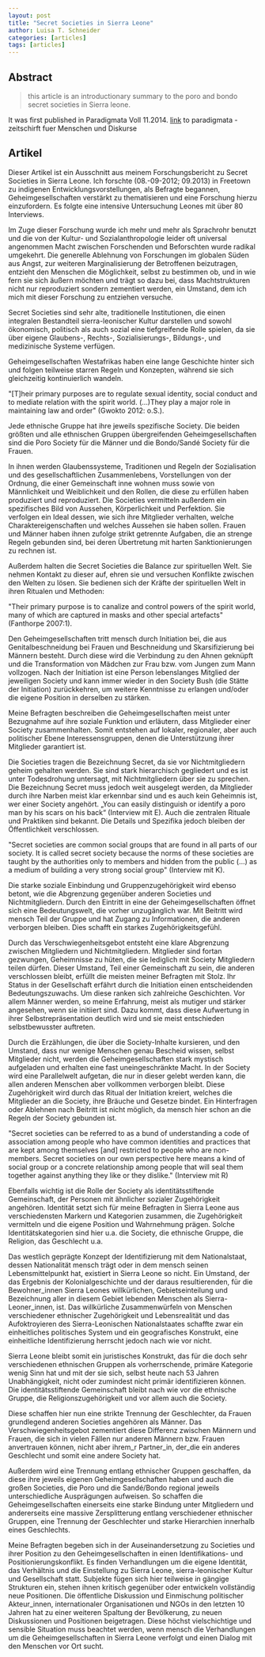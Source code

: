 ```yaml
---
layout: post
title: "Secret Societies in Sierra Leone"
author: Luisa T. Schneider
categories: [articles]
tags: [articles]
---
```

## Abstract
> this article is an introductionary summary to the poro and bondo secret societies in Sierra leone. 

It was first published in Paradigmata Voll 11.2014. [link](http://www.paradigmata.at/paradigmata/index.php) to paradigmata - zeitschirft fuer Menschen und Diskurse

## Artikel

Dieser Artikel ist ein Ausschnitt aus meinem Forschungsbericht zu Secret Societies in Sierra Leone. Ich forschte (08.-09-2012; 09.2013) in Freetown zu indigenen Entwicklungsvorstellungen, als Befragte begannen, Geheimgesellschaften verstärkt zu thematisieren und eine Forschung hierzu einzufordern. Es folgte eine intensive Untersuchung Leones mit über 80 Interviews. 

Im Zuge dieser Forschung wurde ich mehr und mehr als Sprachrohr benutzt und die von der Kultur- und Sozialanthropologie leider oft universal angenommen Macht zwischen Forschenden und Beforschten wurde radikal umgekehrt. Die generelle Ablehnung von Forschungen im globalen Süden aus Angst, zur weiteren Marginalisierung der Betroffenen beizutragen, entzieht den Menschen die Möglichkeit, selbst zu bestimmen ob, und in wie fern sie sich äußern möchten und trägt so dazu bei, dass Machtstrukturen nicht nur reproduziert sondern zementiert werden, ein Umstand, dem ich mich mit dieser Forschung zu entziehen versuche.


Secret Societies sind sehr alte, traditionelle Institutionen, die einen integralen Bestandteil sierra-leonischer Kultur darstellen und sowohl ökonomisch, politisch als auch sozial eine tiefgreifende Rolle spielen, da sie über  eigene Glaubens-, Rechts-, Sozialisierungs-, Bildungs-, und medizinische Systeme verfügen. 

Geheimgesellschaften Westafrikas haben eine lange Geschichte hinter sich und folgen teilweise starren Regeln und Konzepten, während sie sich gleichzeitig kontinuierlich wandeln.

\"[T]heir primary purposes are to regulate sexual identity, social conduct and to mediate relation with the spirit world. (…)They play a major role in maintaining law and order\" (Gwokto 2012: o.S.). 

Jede ethnische Gruppe hat ihre jeweils spezifische Society. Die beiden größten und alle ethnischen Gruppen übergreifenden Geheimgesellschaften sind die Poro Society für die Männer und die Bondo/Sandé Society für die Frauen.

In ihnen werden Glaubenssysteme, Traditionen und Regeln der Sozialisation und des gesellschaftlichen Zusammenlebens, Vorstellungen von der Ordnung, die einer Gemeinschaft inne wohnen muss sowie von Männlichkeit und Weiblichkeit und den Rollen, die diese zu erfüllen haben produziert und reproduziert. Die Societies vermitteln außerdem ein spezifisches Bild von Aussehen, Körperlichkeit und Perfektion. 
Sie verfolgen ein Ideal dessen, wie sich ihre Mitglieder  verhalten, welche Charaktereigenschaften und welches Aussehen sie haben sollen. Frauen und Männer haben ihnen zufolge strikt getrennte Aufgaben, die an strenge Regeln gebunden sind, bei deren Übertretung mit harten Sanktionierungen zu rechnen ist.


Außerdem halten die Secret Societies die Balance zur spirituellen Welt. Sie nehmen Kontakt zu dieser auf, ehren sie und versuchen Konflikte zwischen den Welten zu lösen. Sie bedienen sich der Kräfte der spirituellen Welt in ihren Ritualen und Methoden: 

\"Their primary purpose is to canalize and control powers of the spirit world, many of which are captured in masks and other special artefacts\" (Fanthorpe 2007:1).


Den Geheimgesellschaften tritt mensch durch Initiation bei, die aus Genitalbeschneidung bei Frauen und Beschneidung und Skarsifizierung bei Männern besteht. Durch diese wird die Verbindung zu den Ahnen geknüpft und die Transformation von Mädchen zur Frau  bzw. vom Jungen zum Mann vollzogen. Nach der Initiation ist eine Person lebenslanges Mitglied der jeweiligen Society und kann immer wieder in den Society Bush (die Stätte der Initiation) zurückkehren, um weitere Kenntnisse zu erlangen und/oder die eigene Position in derselben zu stärken.


Meine Befragten beschreiben die Geheimgesellschaften meist unter Bezugnahme auf ihre soziale Funktion und erläutern, dass Mitglieder einer Society zusammenhalten. Somit entstehen auf lokaler, regionaler, aber auch politischer Ebene Interessensgruppen, denen die Unterstützung ihrer Mitglieder garantiert ist.

Die Societies tragen die Bezeichnung Secret, da sie vor Nichtmitgliedern geheim gehalten werden. Sie sind stark hierarchisch gegliedert und es ist unter Todesdrohung untersagt, mit Nichtmitgliedern über sie zu sprechen. Die Bezeichnung Secret muss jedoch weit ausgelegt werden, da Mitglieder durch ihre Narben meist klar erkennbar sind und es auch kein Geheimnis ist, wer einer Society angehört. „You can easily distinguish or identify a poro man by his scars on his back“ (Interview mit E). Auch die zentralen Rituale und Praktiken sind bekannt. Die Details und Spezifika jedoch bleiben der Öffentlichkeit verschlossen.

\"Secret societies are common social groups that are found in all parts of our society. It is called secret society because the norms of these societies are taught by the authorities only to members and hidden from the public (…) as a medium of building a very strong social group\" (Interview mit K).


Die starke soziale Einbindung und Gruppenzugehörigkeit wird ebenso betont, wie die Abgrenzung gegenüber anderen Societies und Nichtmitgliedern. 
Durch den Eintritt in eine der Geheimgesellschaften öffnet sich eine Bedeutungswelt, die vorher unzugänglich war. Mit Beitritt wird mensch Teil der Gruppe und hat Zugang zu Informationen, die anderen verborgen bleiben. Dies schafft ein starkes Zugehörigkeitsgefühl. 

Durch das Verschwiegenheitsgebot entsteht eine klare Abgrenzung zwischen Mitgliedern und Nichtmitgliedern. Mitglieder sind fortan gezwungen, Geheimnisse zu hüten, die sie lediglich mit Society Mitgliedern teilen dürfen. Dieser Umstand, Teil einer Gemeinschaft zu sein, die anderen verschlossen bleibt, erfüllt die meisten meiner Befragten mit Stolz. 
Ihr Status in der Gesellschaft erfährt durch die Initiation einen entscheidenden Bedeutungszuwachs. Um diese ranken sich zahlreiche Geschichten. 
Vor allem Männer werden, so meine Erfahrung, meist als mutiger und stärker angesehen, wenn sie initiiert sind. Dazu kommt, dass diese Aufwertung in ihrer Selbstrepräsentation deutlich wird und sie meist entschieden selbstbewusster auftreten.


Durch die Erzählungen, die über die Society-Inhalte kursieren, und den Umstand, dass nur wenige Menschen genau Bescheid wissen, selbst Mitglieder nicht, werden die Geheimgesellschaften stark mystisch aufgeladen und erhalten eine fast uneingeschränkte Macht. 
In der Society wird eine Parallelwelt aufgetan, die nur in dieser gelebt werden kann, die allen anderen Menschen aber vollkommen verborgen bleibt. Diese Zugehörigkeit wird durch das Ritual der Initiation kreiert, welches die Mitglieder an die Society, ihre Bräuche und Gesetze bindet. 
Ein Hinterfragen oder Ablehnen nach Beitritt ist nicht möglich, da mensch hier schon an die Regeln der Society gebunden ist.

\"Secret societies can be referred to as a bund of understanding a code of association among people who have common identities and practices that are kept among themselves [and] restricted to people who are non-members. Secret societies on our own perspective here means a kind of social group or a concrete relationship among people that will seal them together against anything they like or they dislike.\" (Interview mit R)


Ebenfalls wichtig ist die Rolle der Society als identitätsstiftende Gemeinschaft, der Personen mit ähnlicher sozialer Zugehörigkeit angehören. Identität setzt sich für meine Befragten in Sierra Leone aus verschiedensten Markern und Kategorien zusammen, die Zugehörigkeit vermitteln und die eigene Position und Wahrnehmung prägen. Solche Identitätskategorien sind hier u.a. die  Society, die ethnische Gruppe, die Religion, das Geschlecht u.a. 

Das westlich geprägte Konzept der Identifizierung mit dem Nationalstaat, dessen Nationalität mensch trägt oder in dem mensch seinen Lebensmittelpunkt hat, existiert in Sierra Leone so nicht. Ein Umstand, der das Ergebnis der Kolonialgeschichte und der daraus resultierenden, für die Bewohner_innen Sierra Leones willkürlichen, Gebietseinteilung und Bezeichnung aller in diesem Gebiet lebenden Menschen als Sierra-Leoner_innen, ist. 
Das willkürliche Zusammenwürfeln von Menschen verschiedener ethnischer Zugehörigkeit und Lebensrealität und das Aufoktroyieren des Sierra-Leonischen Nationalstaates schaffte zwar ein einheitliches politisches System und ein geografisches Konstrukt, eine einheitliche Identifizierung herrscht jedoch nach wie vor nicht. 

Sierra Leone bleibt somit ein juristisches Konstrukt, das für die doch sehr verschiedenen ethnischen Gruppen als vorherrschende, primäre Kategorie wenig Sinn hat und mit der sie sich, selbst heute nach 53 Jahren Unabhängigkeit, nicht oder zumindest nicht primär identifizieren können. 
Die identitätsstiftende Gemeinschaft bleibt nach wie vor die ethnische Gruppe, die Religionszugehörigkeit und vor allem auch die Society.

Diese schaffen hier nun eine strikte Trennung der Geschlechter, da Frauen grundlegend anderen Societies angehören als Männer. 
Das Verschwiegenheitsgebot zementiert diese Differenz zwischen Männern und Frauen, die sich in vielen Fällen nur anderen Männern bzw. Frauen anvertrauen können, nicht aber ihrem_r Partner_in, der_die ein anderes Geschlecht und somit eine andere Society hat. 

Außerdem wird eine Trennung entlang ethnischer Gruppen geschaffen, da diese ihre jeweils eigenen Geheimgesellschaften haben und auch die großen Societies, die Poro und die Sandé/Bondo regional jeweils unterschiedliche Ausprägungen aufweisen. 
So schaffen die Geheimgesellschaften einerseits eine starke Bindung unter Mitgliedern und andererseits eine massive Zersplitterung entlang verschiedener ethnischer Gruppen, eine Trennung der Geschlechter und starke Hierarchien innerhalb eines Geschlechts.

Meine Befragten begeben sich in der Auseinandersetzung zu Societies und ihrer Position zu den Geheimgesellschaften in einen Identifikations- und Positionierungskonflikt. Es finden Verhandlungen um die eigene Identität, das Verhältnis und die Einstellung zu Sierra Leone, sierra-leonischer Kultur und Gesellschaft statt. 
Subjekte fügen sich hier teilweise in gängige Strukturen ein, stehen ihnen kritisch gegenüber oder entwickeln vollständig neue Positionen. 
Die öffentliche Diskussion und Einmischung politischer Akteur_innen, internationaler Organisationen und NGOs in den letzten 10 Jahren hat zu einer weiteren Spaltung der Bevölkerung, zu neuen Diskussionen und Positionen beigetragen. 
Diese höchst vielschichtige und sensible Situation muss beachtet werden, wenn mensch die Verhandlungen um die Geheimgesellschaften in Sierra Leone verfolgt und einen Dialog mit den Menschen vor Ort sucht.
